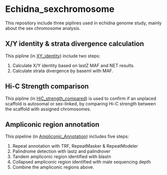 
# Echidna_sexchromosome

This repository include three piplines used in echidna genome study, mainly about the sex chromosome analysis.  

## X/Y identity & strata divergence calculation

This pipline (in [XY_identity](https://github.com/Dived-Jin/Echidna_sexchromosome/tree/main/XY_identity)) include two steps:  
1. Calculate X/Y identity based on lastZ MAF and NET results.  
2. Calculate strata divergence by baseml with MAF.  

## Hi-C Strength comparison

This pipline (in [HiC_strength_compared](https://github.com/Dived-Jin/Echidna_sexchromosome/tree/main/HiC_strength_compared)) is used to confirm if an unplaced scaffold is autosomal or sex-linked, by comparing Hi-C strength between the scaffold with assigned chromosomes. 

## Ampliconic region annotation

This pipeline (in [Ampliconic_Annotation](https://github.com/Dived-Jin/Echidna_sexchromosome/tree/main/Ampliconic_Annotation)) includes five steps:  
1. Repeat annotation with TRF, RepeatMasker & RepeatModeler
2. Palindrome detection with lastz and palindrover  
3. Tandem ampliconic region identified with blastn
4. Collapsed ampliconic region identified with male sequencing depth
5. Combine the ampliconic regions above. 
